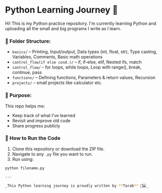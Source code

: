 # Python Learning Journey 🐍

Hi! This is my Python practice repository. I'm currently learning Python and uploading all the small and big programs I write as I learn.

### 📁 Folder Structure:

- `basics/` – Printing, Input/output, Data types (int, float, str), Type casting, Variables, Comments, Basic math operations
- `control_flow(if else cond.)/` – if, if-else, elif, Nested ifs, match
- `control_flow/` - for loops, while loops, Loop with range(), break, continue, pass
- `functions/` – Defining functions, Parameters & return values, Recursion
- `projects/` – small projects like calculator etc.

### 🧠 Purpose:
This repo helps me:
- Keep track of what I’ve learned
- Revisit and improve old code
- Share progress publicly

### 🚀 How to Run the Code

1. Clone this repository or download the ZIP file.
2. Navigate to any `.py` file you want to run.
3. Run using:

```bash
python filename.py

---

_This Python learning journey is proudly written by **Tarab** 🐍💻_
